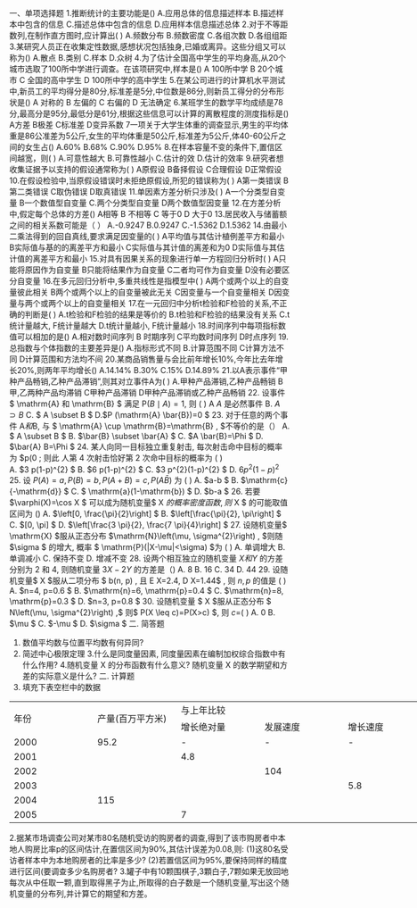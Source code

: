 一、单项选择题
 1.推断统计的主要功能是()
 A.应用总体的信息描述样本
 B.描述样本中包含的信息
 C.描述总体中包含的信息
 D.应用样本信息描述总体
 2.对于不等距数列,在制作直方图时,应计算出(   )
 A.频数分布
 B.频数密度
 C.各组次数
 D.各组组距
 3.某研究人员正在收集定性数据,感想状况包括独身,已婚或离异。这些分组又可以称为()
 A.散点
 B.类别
 C.样本
 D.众树
 4.为了估计全国高中学生的平均身高,从20个城市选取了100所中学进行调查。在该项研究中,样本是()
 A 100所中学
 B 20个城市
 C 全国的高中学生
 D 100所中学的高中学生
 5.在某公司进行的计算机水平测试中,新员工的平均得分是80分,标准差是5分,中位数是86分,则新员工得分的分布形状是()
 A 对称的
 B 左偏的
 C 右偏的
 D 无法确定
 6.某班学生的数学平均成绩是78分,最高分是95分,最低分是61分,根据这些信息可以计算的离散程度的测度指标是()
 A方差
 B极差
 C标准差
 D变异系数
 7一项关于大学生体重的调查显示,男生的平均体重是86公准差为5公斤,女生的平均体重是50公斤,标准差为5公斤,体40-60公斤之间的女生占()
  A.60%
  B.68%
  C.90%
  D.95%
 8.在样本容量不变的条件下,置信区间越宽，则(    )
 A.可意性越大
 B.可靠性越小
 C.估计的效
 D.估计的效率
 9.研究者想收集证据予以支持的假设通常称为(    )
 A原假设
 B备择假设
 C合理假设
 D正常假设
 10.在假设检验中,当原假设错误时未拒绝原假设,所犯的错误称为(   )
 A第一类错误
 B第二类错误
 C取伪错误
 D取真错误
 11.单因素方差分析只涉及(   )
 A一个分类型自变量
 B一个数值型自变量
 C.两个分类型自变量
 D两个数值型因变量
 12.在方差分析中,假定每个总体的方差()
 A相等
 B 不相等
 C 等于0
 D 大于0
 13.居民收入与储蓄额之间的相关系数可能是（    ）
  A.-0.9247
  B.0.9247
  C.-1.5362
  D.1.5362
 14.由最小二乘法得到的回自真线,要求满足因变量的(   )
 A平均值与其估计植例差平方和最小
 B实际值与基的的离差平方和最小
 C实际值与其计值的离差和为0
 D实际值与其估计值的离差平方和最小
 15.对具有因果关系的现象进行单一方程回归分析时(    )
 A只能将原因作为自变量
 B只能将结果作为自变量
 C二者均可作为自变量
 D没有必要区分自变量
 16.在多元回归分析中,多重共线性是指模型中(    )
 A两个或两个以上的自变量彼此相关
 B两个或两个以上的自变量被此无关
 C因变量与一个自变量相关
 D因变量与两个或两个以上的自变量相关
 17.在一元回归中分析t检验和F检验的关系,不正确的判断是(    )
 A.t检验和F检验的结果是等价的
 B.t检验和F检验的结果没有关系
 C.t统计量越大, F统计量越大
 D.t统计量越小, F统计量越小
 18.时间序列中每项指标数值可以相加的是()
 A.相对数时间序列
 B 时期序列
 C平均数时间序列
 D时点序列
 19.总指数与个体指数的主要差异是()
 A.指标形式不同
 B.计算范围不同
 C计算方法不同
 D计算范围和方法均不间
 20.某商品销售量与会比前年增长10%,今年比去年增长20%,则两年平均增长()
  A.14.14%
  B.30%
  C.15%
  D.14.89%
 21.以A表示事件“甲种产品畅销,乙种产品滞销”,则其对立事件A为(   )
 A.甲种产品滞销,乙种产品畅销
 B甲,乙两种产品均滞销
 C甲种产品滞销
 D甲种产品滞销或乙种产品畅销
 22. 设事件 $ \mathrm{A}  和  \mathrm{B} $ 满足  $\mathrm{P}(B \mid A)=1 ,$ 则 ( )
 A  $A$ 是必然事件
 B. $A \supset B$
 C. $ A \subset B $
 D.$P  (\mathrm{A} \bar{B})=0 $
 23. 对于任意的两个事件  $\mathrm{A}  和  \mathrm{B} ,$ 与 $ \mathrm{A} \cup \mathrm{B}=\mathrm{B} , $不等价的是（）
 A. $ A \subset B $
 B.  $\bar{B} \subset \bar{A} $
 C. $A  \bar{B}=\Phi $
 D.  $\bar{A} B=\Phi $
 24. 某人向同一目标独立重复射击, 每次射击命中目标的概率为  $p(0 ; 则此 人第 4 次射击恰好第 2 次命中目标的概率为 ( )  
 A.  $3 p(1-p)^{2} $
 B.  $6 p(1-p)^{2} $
 C.  $3 p^{2}(1-p)^{2} $
 D.  $6 p^{2}(1-p)^{2}$  
 25. 设  $P(A)=a, P(B)=b, P(A+B)=c, P(A \bar{B})$  为 (  ) 
 A.  $a-b $
 B.  $\mathrm{c}{-\mathrm{d}} $
 C. $ \mathrm{a}(1-\mathrm{b}) $
 D.  $b-a $
 26. 若要  $\varphi(X)=\cos X $ 可以成为随机变量$  X  $的概率密度函数, 则$  X $ 的可能取值区间为 ()
 A.  $\left[0, \frac{\pi}{2}\right] $
 B.  $\left[\frac{\pi}{2}, \pi\right] $
 C.  $[0, \pi] $
 D.  $\left[\frac{3 \pi}{2}, \frac{7 \pi}{4}\right] $
 27. 设随机变量$  \mathrm{X}  $服从正态分布  $\mathrm{N}\left(\mu, \sigma^{2}\right) , $则随  $\sigma $ 的增大, 概率 $ \mathrm{P}(|X-\mu|<\sigma)  $为 ( )
 A. 单调增大
 B. 单调减小
 C. 保持不变
 D. 增减不变
 28. 设两个相互独立的随机变量  $X  和  Y$  的方差分别为 2 和 4, 则随机变量  $3 X-2 Y$ 的方差是（)
 A. 8
 B. 16
 C. 34
 D. 44
 29. 设随机变量$  X  $服从二项分布 $ b(n, p) , 且  E X=2.4, D X=1.44$ , 则  $n, p$  的值是 ( )
 A.  $n=4, p=0.6 $
 B.  $\mathrm{n}=6, \mathrm{p}=0.4 $
 C.  $\mathrm{n}=8, \mathrm{p}=0.3 $
 D.  $n=3, p=0.8 $
 30. 设随机变量 $ X  $服从正态分布 $ N\left(\mu, \sigma^{2}\right) ,$ 则$  P(X \leq c)=P(X>c) $, 则  $c=$(     ) 
 A. $0$
 B.  $\mu $
 C.  $-\mu $
 D.  $\sigma $
 二. 简答题
 1. 数值平均数与位置平均数有何异同?
 2. 简述中心极限定理
 3.什么是同度量因素, 同度量因素在编制加权综合指数中有什么作用?
 4.随机变量  X  的分布函数有什么意义? 随机变量  X  的数学期望和方差的实际意义是什么?
 二. 计算题
 1. 填充下表空栏中的数据
 <table data-lake-id="SNYW6" id="SNYW6" width-mode="contain" class="lake-table" style="width: 750px"><colgroup><col width="150"><col width="150"><col width="150"><col width="150"><col width="150"></colgroup><tbody><tr data-lake-id="uf0f71980" id="uf0f71980"><td data-lake-id="ucf056cae" id="ucf056cae" rowSpan="2" style="vertical-align: middle">年份
 </td><td data-lake-id="ua209baae" id="ua209baae" rowSpan="2" style="vertical-align: middle">产量(百万平方米)
 </td><td data-lake-id="u29b2fdd6" id="u29b2fdd6" colSpan="3" style="vertical-align: middle">与上年比较
 </td></tr><tr data-lake-id="u7de7ea7b" id="u7de7ea7b"><td data-lake-id="u55eaf9be" id="u55eaf9be" style="vertical-align: middle">增长绝对量
 </td><td data-lake-id="u1488b90b" id="u1488b90b" style="vertical-align: middle">发展速度
 </td><td data-lake-id="u35346655" id="u35346655" style="vertical-align: middle">增长速度
 </td></tr><tr data-lake-id="u692e98ff" id="u692e98ff"><td data-lake-id="u0e58d1f3" id="u0e58d1f3" style="vertical-align: middle">2000
 </td><td data-lake-id="u71f07585" id="u71f07585" style="vertical-align: middle">95.2
 </td><td data-lake-id="udd31ef79" id="udd31ef79" style="vertical-align: middle">-
 </td><td data-lake-id="u6141eac9" id="u6141eac9" style="vertical-align: middle">-
 </td><td data-lake-id="u3fb26608" id="u3fb26608" style="vertical-align: middle">-
 </td></tr><tr data-lake-id="ub5fa1fd5" id="ub5fa1fd5"><td data-lake-id="u79f038c9" id="u79f038c9" style="vertical-align: middle">2001
 </td><td data-lake-id="ua356e146" id="ua356e146" style="vertical-align: middle">

 </td><td data-lake-id="uad2d55b0" id="uad2d55b0" style="vertical-align: middle">4.8
 </td><td data-lake-id="uc8a708f6" id="uc8a708f6" style="vertical-align: middle">​

 </td><td data-lake-id="u4033d9af" id="u4033d9af" style="vertical-align: middle">

 </td></tr><tr data-lake-id="ua43e3575" id="ua43e3575"><td data-lake-id="u30de222b" id="u30de222b" style="vertical-align: middle"> 2002
 </td><td data-lake-id="u3e10778c" id="u3e10778c" style="vertical-align: middle">

 </td><td data-lake-id="ua5821acb" id="ua5821acb" style="vertical-align: middle">

 </td><td data-lake-id="u59033942" id="u59033942" style="vertical-align: middle">104
 </td><td data-lake-id="ua9588af8" id="ua9588af8" style="vertical-align: middle">

 </td></tr><tr data-lake-id="uda3ed487" id="uda3ed487"><td data-lake-id="u109ed100" id="u109ed100" style="vertical-align: middle"> 2003
 </td><td data-lake-id="u8c93ac33" id="u8c93ac33" style="vertical-align: middle">

 </td><td data-lake-id="uc8fb5e75" id="uc8fb5e75" style="vertical-align: middle">

 </td><td data-lake-id="uda4009a4" id="uda4009a4" style="vertical-align: middle">

 </td><td data-lake-id="u0dcca4a2" id="u0dcca4a2" style="vertical-align: middle">5.8
 </td></tr><tr data-lake-id="uf3932b30" id="uf3932b30"><td data-lake-id="u95e42111" id="u95e42111" style="vertical-align: middle"> 2004
 </td><td data-lake-id="u1a2ea8dc" id="u1a2ea8dc" style="vertical-align: middle">115
 </td><td data-lake-id="ud8f9e76f" id="ud8f9e76f" style="vertical-align: middle">

 </td><td data-lake-id="u5147c0b8" id="u5147c0b8" style="vertical-align: middle">

 </td><td data-lake-id="u6b63a7ef" id="u6b63a7ef" style="vertical-align: middle">

 </td></tr><tr data-lake-id="u87edc850" id="u87edc850"><td data-lake-id="ud1ca8d73" id="ud1ca8d73" style="vertical-align: middle">2005
 </td><td data-lake-id="u7402533e" id="u7402533e" style="vertical-align: middle">

 </td><td data-lake-id="u1d2b6c24" id="u1d2b6c24" style="vertical-align: middle">7
 </td><td data-lake-id="u96d6ca4b" id="u96d6ca4b" style="vertical-align: middle">

 </td><td data-lake-id="u3aaa57da" id="u3aaa57da" style="vertical-align: middle">

 </td></tr></tbody></table>2.据某市场调查公司对某市80名随机受访的购房者的调查,得到了该市购房者中本地人购房比率p的区间估计,在置信区间为90%,其估计误差为0.08,则:
 (1)这80名受访者样本中为本地购房者的比率是多少?
 (2)若置信区间为95%,要保持同样的精度进行区间(要调查多少名购房者?
 3.罐子中有10颗围棋子,3顆白子,7颗如果无放回地每次从中任取一颗,直到取得黑子为止,所取得的白子数是一个随机变量,写出这个随机变量的分布列,并计算它的期望和方差。
 ​

 